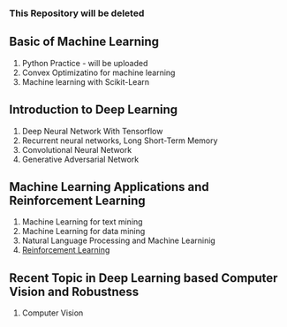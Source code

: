 ### This Repository will be deleted 


## Basic of Machine Learning 
1. Python Practice - will be uploaded
2. Convex Optimizatino for machine learning 
3. Machine learning with Scikit-Learn

## Introduction to Deep Learning
1. Deep Neural Network With Tensorflow
2. Recurrent neural networks, Long Short-Term Memory
3. Convolutional Neural Network
4. Generative Adversarial Network

## Machine Learning Applications and Reinforcement Learning
1. Machine Learning for text mining
2. Machine Learning for data mining
3. Natural Language Processing and Machine Learninig
4. [Reinforcement Learning](https://github.com/naxda/Reinforcement-Learning)

## Recent Topic in Deep Learning based Computer Vision and Robustness
1. Computer Vision 
